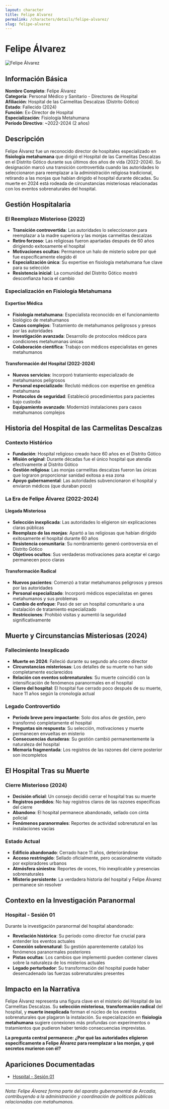 ```yaml
---
layout: character
title: Felipe Alvarez
permalink: /characters/details/felipe-alvarez/
slug: felipe-alvarez
---
```


# Felipe Álvarez

<div class="character-photo">
  <img src="{{ site.baseurl }}/assets/img/characters/felipe-alvarez.png" alt="Felipe Álvarez" />
</div>

## Información Básica

**Nombre Completo**: Felipe Álvarez  
**Categoría**: Personal Médico y Sanitario - Directores de Hospital  
**Afiliación**: Hospital de las Carmelitas Descalzas (Distrito Gótico)  
**Estado**: Fallecido (2024)  
**Función**: Ex-Director de Hospital  
**Especialización**: Fisiología Metahumana  
**Período Directivo**: ~2022-2024 (2 años)

## Descripción

Felipe Álvarez fue un reconocido director de hospitales especializado en **fisiología metahumana** que dirigió el Hospital de las Carmelitas Descalzas en el Distrito Gótico durante sus últimos dos años de vida (2022-2024). Su designación marcó una transición controvertida cuando las autoridades lo seleccionaron para reemplazar a la administración religiosa tradicional, retirando a las monjas que habían dirigido el hospital durante décadas. Su muerte en 2024 está rodeada de circunstancias misteriosas relacionadas con los eventos sobrenaturales del hospital.

## Gestión Hospitalaria

### El Reemplazo Misterioso (2022)
- **Transición controvertida**: Las autoridades lo seleccionaron para reemplazar a la madre superiora y las monjas carmelitas descalzas
- **Retiro forzoso**: Las religiosas fueron apartadas después de 60 años dirigiendo exitosamente el hospital
- **Motivaciones ocultas**: Permanece un halo de misterio sobre por qué fue específicamente elegido él
- **Especialización única**: Su expertise en fisiología metahumana fue clave para su selección
- **Resistencia inicial**: La comunidad del Distrito Gótico mostró desconfianza hacia el cambio

### Especialización en Fisiología Metahumana

#### **Expertise Médica**
- **Fisiología metahumana**: Especialista reconocido en el funcionamiento biológico de metahumanos
- **Casos complejos**: Tratamiento de metahumanos peligrosos y presos por las autoridades
- **Investigación avanzada**: Desarrollo de protocolos médicos para condiciones metahumanas únicas
- **Colaboración científica**: Trabajo con médicos especialistas en genes metahumanos

#### **Transformación del Hospital (2022-2024)**
- **Nuevos servicios**: Incorporó tratamiento especializado de metahumanos peligrosos
- **Personal especializado**: Reclutó médicos con expertise en genética metahumana
- **Protocolos de seguridad**: Estableció procedimientos para pacientes bajo custodia
- **Equipamiento avanzado**: Modernizó instalaciones para casos metahumanos complejos

## Historia del Hospital de las Carmelitas Descalzas

### **Contexto Histórico**
- **Fundación**: Hospital religioso creado hace 60 años en el Distrito Gótico
- **Misión original**: Durante décadas fue el único hospital que atendía efectivamente al Distrito Gótico
- **Gestión religiosa**: Las monjas carmelitas descalzas fueron las únicas que lograron proporcionar sanidad exitosa a esa zona
- **Apoyo gubernamental**: Las autoridades subvencionaron el hospital y enviaron médicos (que duraban poco)

### **La Era de Felipe Álvarez (2022-2024)**

#### **Llegada Misteriosa**
- **Selección inexplicada**: Las autoridades lo eligieron sin explicaciones claras públicas
- **Reemplazo de las monjas**: Apartó a las religiosas que habían dirigido exitosamente el hospital durante 60 años
- **Resistencia comunitaria**: Su nombramiento generó controversia en el Distrito Gótico
- **Objetivos ocultos**: Sus verdaderas motivaciones para aceptar el cargo permanecen poco claras

#### **Transformación Radical**
- **Nuevos pacientes**: Comenzó a tratar metahumanos peligrosos y presos por las autoridades
- **Personal especializado**: Incorporó médicos especialistas en genes metahumanos y sus problemas
- **Cambio de enfoque**: Pasó de ser un hospital comunitario a una instalación de tratamiento especializado
- **Restricciones**: Prohibió visitas y aumentó la seguridad significativamente

## Muerte y Circunstancias Misteriosas (2024)

### **Fallecimiento Inexplicado**
- **Muerte en 2024**: Falleció durante su segundo año como director
- **Circunstancias misteriosas**: Los detalles de su muerte no han sido completamente esclarecidos
- **Relación con eventos sobrenaturales**: Su muerte coincidió con la intensificación de fenómenos paranormales en el hospital
- **Cierre del hospital**: El hospital fue cerrado poco después de su muerte, hace 11 años según la cronología actual

### **Legado Controvertido**
- **Período breve pero impactante**: Solo dos años de gestión, pero transformó completamente el hospital
- **Preguntas sin respuesta**: Su selección, motivaciones y muerte permanecen envueltas en misterio
- **Consecuencias duraderas**: Su gestión cambió permanentemente la naturaleza del hospital
- **Memoria fragmentada**: Los registros de las razones del cierre posterior son incompletos

## El Hospital Tras su Muerte

### **Cierre Misterioso (2024)**
- **Decisión oficial**: Un consejo decidió cerrar el hospital tras su muerte
- **Registros perdidos**: No hay registros claros de las razones específicas del cierre
- **Abandono**: El hospital permanece abandonado, sellado con cinta policial
- **Fenómenos paranormales**: Reportes de actividad sobrenatural en las instalaciones vacías

### **Estado Actual**
- **Edificio abandonado**: Cerrado hace 11 años, deteriorándose
- **Acceso restringido**: Sellado oficialmente, pero ocasionalmente visitado por exploradores urbanos
- **Atmósfera siniestra**: Reportes de voces, frío inexplicable y presencias sobrenaturales
- **Misterio persistente**: La verdadera historia del hospital y Felipe Álvarez permanece sin resolver

## Contexto en la Investigación Paranormal

### **Hospital - Sesión 01**
Durante la investigación paranormal del hospital abandonado:
- **Revelación histórica**: Su período como director fue crucial para entender los eventos actuales
- **Conexión sobrenatural**: Su gestión aparentemente catalizó los fenómenos paranormales posteriores
- **Pistas ocultas**: Los cambios que implementó pueden contener claves sobre la naturaleza de los misterios actuales
- **Legado perturbador**: Su transformación del hospital puede haber desencadenado las fuerzas sobrenaturales presentes

## Impacto en la Narrativa

Felipe Álvarez representa una figura clave en el misterio del Hospital de las Carmelitas Descalzas. Su **selección misteriosa**, **transformación radical** del hospital, y **muerte inexplicada** forman el núcleo de los eventos sobrenaturales que plagaron la instalación. Su especialización en **fisiología metahumana** sugiere conexiones más profundas con experimentos o tratamientos que pudieron haber tenido consecuencias imprevistas.

**La pregunta central permanece: ¿Por qué las autoridades eligieron específicamente a Felipe Álvarez para reemplazar a las monjas, y qué secretos murieron con él?**

## Apariciones Documentadas
- [Hospital - Sesión 01](../../campaigns/hospital/session-01.md)

---

*Nota: Felipe Álvarez forma parte del aparato gubernamental de Arcadia, contribuyendo a la administración y coordinación de políticas públicas relacionadas con metahumanos.*